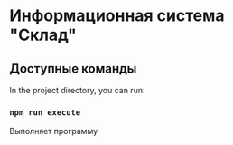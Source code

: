 # Информационная система "Склад"

## Доступные команды
In the project directory, you can run:

### `npm run execute`
Выполняет программу